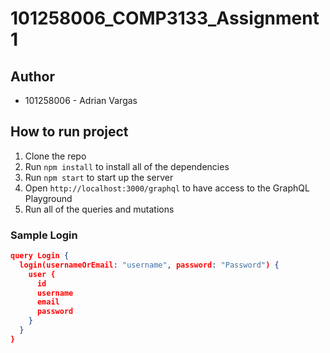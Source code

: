 # 101258006_COMP3133_Assignment1
## Author
- 101258006 - Adrian Vargas

## How to run project
1. Clone the repo
2. Run `npm install` to install all of the dependencies
3. Run `npm start` to start up the server
4. Open `http://localhost:3000/graphql` to have access to the GraphQL Playground
5. Run all of the queries and mutations

### Sample Login
```json
query Login {
  login(usernameOrEmail: "username", password: "Password") {
    user {
      id
      username
      email
      password
    }
  }
}

```

